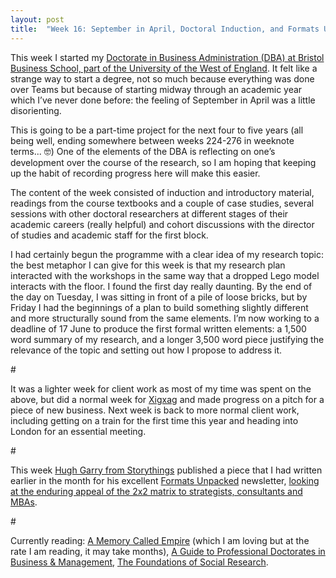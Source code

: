 ```yaml
---
layout: post
title:  "Week 16: September in April, Doctoral Induction, and Formats Unpacked"
---
```


This week I started my <a href="https://courses.uwe.ac.uk/N12T4/doctor-of-business-administration">Doctorate in Business Administration (DBA) at Bristol Business School, part of the University of the West of England</a>. It felt like a strange way to start a degree, not so much because everything was done over Teams but because of starting midway through an academic year which I’ve never done before: the feeling of September in April was a little disorienting. 

This is going to be a part-time project for the next four to five years (all being well, ending somewhere between weeks 224-276 in weeknote terms... 🤓) One of the elements of the DBA is reflecting on one’s development over the course of the research, so I am hoping that keeping up the habit of recording progress here will make this easier. 

The content of the week consisted of induction and introductory material, readings from the course textbooks and a couple of case studies, several sessions with other doctoral researchers at different stages of their academic careers (really helpful) and cohort discussions with the director of studies and academic staff for the first block. 

I had certainly begun the programme with a clear idea of my research topic: the best metaphor I can give for this week is that my research plan interacted with the workshops in the same way that a dropped Lego model interacts with the floor. I found the first day really daunting. By the end of the day on Tuesday, I was sitting in front of a pile of loose bricks, but by Friday I had the beginnings of a plan to build something slightly different and more structurally sound from the same elements. I’m now working to a deadline of 17 June to produce the first formal written elements: a 1,500 word summary of my research, and a longer 3,500 word piece justifying the relevance of the topic and setting out how I propose to address it. 

<p id="divider">#</p>

It was a lighter week for client work as most of my time was spent on the above, but did a normal week for <a href="https://www.xigxag.co.uk">Xigxag</a> and made progress on a pitch for a piece of new business. Next week is back to more normal client work, including getting on a train for the first time this year and heading into London for an essential meeting. 

<p id="divider">#</p>

This week <a href="https://twitter.com/huey">Hugh Garry from Storythings</a> published a piece that I had written earlier in the month for his excellent <a href="https://www.formatsunpacked.com/p/formats-unpacked-the-2x2-matrix">Formats Unpacked</a> newsletter, <a href="https://www.formatsunpacked.com/p/formats-unpacked-the-2x2-matrix">looking at the enduring appeal of the 2x2 matrix to strategists, consultants and MBAs</a>. 

<p id="divider">#</p>

Currently reading: <a href="https://www.arkadymartine.net/novels">A Memory Called Empire</a> (which I am loving but at the rate I am reading, it may take months), <a href="https://uk.sagepub.com/en-gb/eur/a-guide-to-professional-doctorates-in-business-and-management/book242918">A Guide to Professional Doctorates in Business & Management</a>, <a href="https://us.sagepub.com/en-us/nam/the-foundations-of-social-research/book207972">The Foundations of Social Research</a>.
